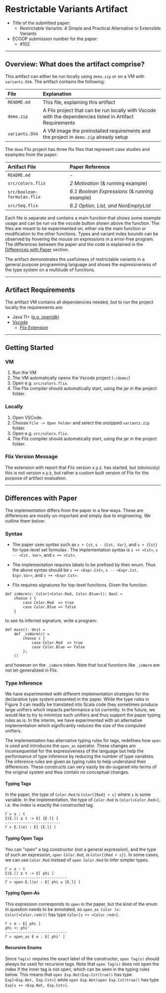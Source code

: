 # Restrictable Variants Artifact

- Title of the submitted paper:
  - Restrictable Variants: A Simple and Practical Alternative to Extensible
    Variants
- ECOOP submission number for the paper:
  - #102

--------------------------------------------------------------------------------

## Overview: What does the artifact comprise?

This artifact can either be run locally using `demo.zip` or on a VM with
`variants.OVA`. The artifact contains the following:

| File           | Explanation                                                                                              |
|:---------------|:---------------------------------------------------------------------------------------------------------|
| `README.md`    | This file, explaining this artifact                                                                      |
| `demo.zip`     | A Flix project that can be run locally with Vscode with the dependencies listed in Artifact Requirements |
| `variants.OVA` | A VM image the preinstalled requirements and the project in `demo.zip` already setup                     |

The `demo` Flix project has three flix files that represent case studies and
examples from the paper:

| Artifact File               | Paper Reference                               |
|:----------------------------|:----------------------------------------------|
 | `README.md`                 | -                                             |
| `src/colors.flix`           | _2 Motivation_ (& running example)            |
| `src/boolean-formulas.flix` | _6.1 Boolean Expressions_ (& running example) |
| `src/Seq.flix`              | _6.2 Option, List, and NonEmptyList_          |

Each file is separate and contains a main function that shows some example usage
and can be run via the vscode button shown above the function. The files are
meant to be experimented on, either via the main function or modification to the
other functions. Types and variant index bounds can be observed by hovering the
mouse on expressions in a error-free program. The differences between the paper
and the code is explained in the
[Differences with Paper](#differences-with-paper) section.

The artifact demonstrates the usefulness of restrictable variants in a general
purpose programming language and shows the expressiveness of the type system on
a multitude of functions.

--------------------------------------------------------------------------------

## Artifact Requirements

The artifact VM contains all dependencies needed, but to run the project locally
the requirements are:

- Java 11+ ([e.g. openjdk](https://jdk.java.net/java-se-ri/11))
- [Vscode](https://code.visualstudio.com/download)
  - [Flix Extension](https://marketplace.visualstudio.com/items?itemName=flix.flix)

--------------------------------------------------------------------------------

## Getting Started

### VM
1. Run the VM
2. The VM automatically opens the Vscode project (`~/demo/`)
3. Open e.g. `src/colors.flix`.
4. The Flix compiler should automatically start, using the jar in the project folder.

### Locally
1. Open VSCode.
2. Choose `File -> Open Folder` and select the unzipped `variants.zip` folder.
3. Open e.g. `src/colors.flix`.
4. The Flix compiler should automatically start, using the jar in the project folder.

### Flix Version Message
The extension with report that Flix version x.y.z. has started, but (obviously)
this is not version x.y.z, but rather a custom built version of Flix for the
purpose of artifact evaluation.

--------------------------------------------------------------------------------

## Differences with Paper

The implementation differs from the paper in a few ways. These are differences
are mostly un-important and simply due to engineering. We outline them below:

### Syntax

- The paper uses syntax such as `s + Cst`, `s - {Cst, Var}`, and `s + {Cst}` for
  type-level set formulas . The implementation syntax is
  `s ++ <Cst>`, `s -- <Cst, Var>`, and `s ++ <Cst>`.

- The implementation requires labels to be prefixed by their enum. Thus the
  above syntax should be `s ++ <Expr.Cst>`, `s -- <Expr.Cst, Expr.Var>`, and
  `s ++ <Expr.Cst>`.

- Flix requires signatures for top-level functions. Given the function:

```flix
def isWarm(c: Color[<Color.Red, Color.Blue>]): Bool = 
    choose c {
        case Color.Red  => true 
        case Color.Blue => false
    }
```

to see its inferred signature, write a program:

```flix
def main(): Unit = 
    def _isWarm(c) = 
        choose c {
            case Color.Red  => true 
            case Color.Blue => false
        };
    ()
```

and however on the `_isWarm` token. Note that local functions like `_isWarm` are
not let-generalized in Flix.

### Type Inference

We have experimented with different implementation strategies for the
declarative type system presented in the paper. While the type rules in Figure 3
can readily be translated into Scala code they sometimes produce large unifiers
which impacts performance a lot currently. In the future, we would like to try
to minimize such unifiers and thus support the paper typing rules as is. In the
interim, we have experimented with an alternative implementation which
significantly reduces the size of the computed unifiers.

The implementation has alternative typing rules for tags, redefines how `open`
is used and introduces the `open_as` operator. These changes are inconsequential
for the expressiveness of the language but help the performance of type
inference by reducing the number of type variables. The inference rules are
given as typing rules to help understand their differences. These constructs can
very easily be de-sugared into terms of the original system and thus contain no
conceptual changes.

#### Typing Tags
In the paper, the type of `Color.Red` is `Color[{Red} + s]` where `s` is some
variable. In the implementation, the type of `Color.Red` is
`Color[<Color.Red>]`, i.e. the index is exactly the constructed tag.

```
Γ ⊢ e : t
Σ(E.l) ⊑ t -> E[ {E.l} ]
-------------------------
Γ ⊢ E.l(e) : E[ {E.l} ]
```

#### Typing Open Tags
You can "open" a tag constructor (not a general expression), and the type of
such an expression, `open Color.Red`, is `Color[{Red + s}]`. In some cases, we
can use `Color.Red` instead of `open Color.Red` to infer simpler types.

```
Γ ⊢ e : t
Σ(E.l) ⊑ t -> E[ phi ]
----------------------------
Γ ⊢ open E.l(e) : E[ phi ∪ {E.l} ]
```

#### Typing Open-As
This expression corresponds to `open` in the paper, but the kind of the enum in
question needs to be annotated, so `open_as Color (x: Color[<Color.red>])` has
type `Color[s ++ <Color.red>]`.

```
Γ ⊢ e : E[ phi ]
phi <: phi'
----------------------------
Γ ⊢ open_as E e : E[ phi' ]
```

#### Recursive Enums
Since `Tag(x)` requires the exact label of the constructor, `open Tag(x)` should
always be used for recursive tags. Note that `open Tag(x)` does not open the
index if the inner tag is not open, which can be seen in the typing rules below.
This means that `open Exp.Not(Exp.Cst(true))` has type `Exp[<Exp.Not, Exp.Cst>]`
while `open Exp.Not(open Exp.Cst(true))` has type `Exp[s ++ <Exp.Not, Exp.Cst>]`.
